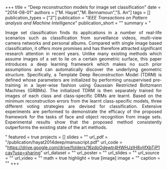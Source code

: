 +++
title = "Deep reconstruction models for image set classification"
date = "2014-08-01"
authors = ["M. Hayat","M. Bennamoun","S. An"]
tags = []
publication_types = ["2"]
publication = "_IEEE Transactions on Pattern analysis and Machine Intelligence_"
publication_short = ""
summary = "<p style='text-align: justify;'> Image set classification finds its applications in a number of real-life scenarios such as classification from surveillance videos, multi-view camera networks and personal albums. Compared with single image based classification, it offers more promises and has therefore attracted significant research attention in recent years. Unlike many existing methods which assume images of a set to lie on a certain geometric surface, this paper introduces a deep learning framework which makes no such prior assumptions and can automatically discover the underlying geometric structure. Specifically, a Template Deep Reconstruction Model (TDRM) is defined whose parameters are initialized by performing unsupervised pre-training in a layer-wise fashion using Gaussian Restricted Boltzmann Machines (GRBMs). The initialized TDRM is then separately trained for images of each class and class-specific DRMs are learnt. Based on the minimum reconstruction errors from the learnt class-specific models, three different voting strategies are devised for classification. Extensive experiments are performed to demonstrate the efficacy of the proposed framework for the tasks of face and object recognition from image sets. Experimental results show that the proposed method consistently outperforms the existing state of the art methods.</p>"
featured = true
projects = []
slides = ""
url_pdf = "/publication/hayat2014deep/manuscript.pdf"
url_code = "https://drive.google.com/drive/folders/16zdoOdewtr4HWHJzIH8vIjfXbTjP1cav?usp=sharing"
url_dataset = ""
url_poster = ""
url_slides = ""
url_source = ""
url_video = ""
math = true
highlight = true
[image]
image = ""
caption = ""
+++

